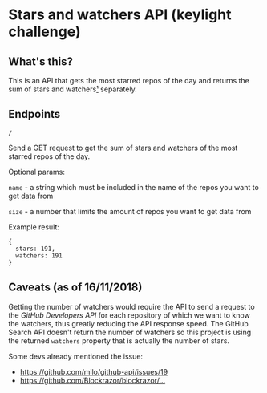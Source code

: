 # Stars and watchers API (keylight challenge)

## What's this?

This is an API that gets the most starred repos of the day and returns the sum of stars and watchers[&sup1;](#caveats-as-of-16112018) separately.

## Endpoints

`/`

Send a GET request to get the sum of stars and watchers of the most starred repos of the day.

Optional params:

`name` - a string which must be included in the name of the repos you want to get data from

`size` - a number that limits the amount of repos you want to get data from

Example result:
```
{
  stars: 191,
  watchers: 191
}
```

## Caveats (as of 16/11/2018)
Getting the number of watchers would require the API to send a request to the _GitHub Developers API_ for each repository of which we want to know the watchers, thus greatly reducing the API response speed. The GitHub Search API doesn't return the number of watchers so this project is using the returned `watchers` property that is actually the number of stars.

Some devs already mentioned the issue: 
- https://github.com/milo/github-api/issues/19
- https://github.com/Blockrazor/blockrazor/…
